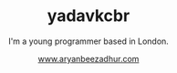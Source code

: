 <h1 align="center">
    yadavkcbr
</h1>

<p align="center">
    I'm a young programmer based in London.
</p>

<p align="center">
    <a href="https://www.aryanbeezadhur.com">www.aryanbeezadhur.com</a>
</p>

